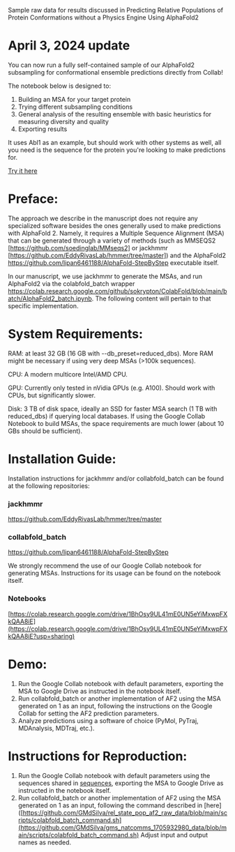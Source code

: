 Sample raw data for results discussed in Predicting Relative Populations of Protein Conformations without a Physics Engine Using AlphaFold2

# April 3, 2024 update

You can now run a fully self-contained sample of our AlphaFold2 subsampling for conformational ensemble predictions directly from Collab!

The notebook below is designed to:

1. Building an MSA for your target protein
2. Trying different subsampling conditions
3. General analysis of the resulting ensemble with basic heuristics for measuring diversity and quality
4. Exporting results

It uses Abl1 as an example, but should work with other systems as well, all you need is the sequence for the protein you're looking to make predictions for.

[Try it here](https://colab.research.google.com/github/GMdSilva/gms_natcomms_1705932980_data/blob/main/AlphaFold2_Traj_v1.ipynb)

# Preface:

The approach we describe in the manuscript does not require any specialized software besides the ones generally used to make predictions with AlphaFold 2. Namely, it requires a Multiple Sequence Alignment (MSA) that can be generated through a variety of methods (such as MMSEQS2 [https://github.com/soedinglab/MMseqs2] or jackhmmr [https://github.com/EddyRivasLab/hmmer/tree/master]) and the AlphaFold2 https://github.com/lipan6461188/AlphaFold-StepByStep executable itself.

In our manuscript, we use jackhmmr to generate the MSAs, and run AlphaFold2 via the colabfold_batch wrapper https://colab.research.google.com/github/sokrypton/ColabFold/blob/main/batch/AlphaFold2_batch.ipynb. The following content will pertain to that specific implementation.

# System Requirements:

RAM: at least 32 GB (16 GB with --db_preset=reduced_dbs). More RAM might be necessary if using very deep MSAs (>100k sequences).

CPU: A modern multicore Intel/AMD CPU.

GPU: Currently only tested in nVidia GPUs (e.g. A100). Should work with CPUs, but significantly slower.

Disk: 3 TB of disk space, ideally an SSD for faster MSA search (1 TB with reduced_dbs) if querying local databases. If using the Google Collab Notebook to build MSAs, the space requirements are much lower (about 10 GBs should be sufficient).

# Installation Guide:

Installation instructions for jackhmmr and/or collabfold_batch can be found at the following repositories:

### jackhmmr
https://github.com/EddyRivasLab/hmmer/tree/master

### collabfold_batch
https://github.com/lipan6461188/AlphaFold-StepByStep

We strongly recommend the use of our Google Collab notebook for generating MSAs. Instructions for its usage can be found on the notebook itself.

### Notebooks

[https://colab.research.google.com/drive/1BhOsy9UL41mE0UN5eYiMxwpFXkQAA8iE](https://colab.research.google.com/drive/1BhOsy9UL41mE0UN5eYiMxwpFXkQAA8iE?usp=sharing)

# Demo:

1. Run the Google Collab notebook with default parameters, exporting the MSA to Google Drive as instructed in the notebook itself.
2. Run collabfold_batch or another implementation of AF2 using the MSA generated on 1 as an input, following the instructions on the Google Collab for setting the AF2 prediction parameters.
3. Analyze predictions using a software of choice (PyMol, PyTraj, MDAnalysis, MDTraj, etc.).

# Instructions for Reproduction:

1. Run the Google Collab notebook with default parameters using the sequences shared in [sequences](https://github.com/GMdSilva/gms_natcomms_1705932980_data/tree/main/sequences), exporting the MSA to Google Drive as instructed in the notebook itself.
2. Run collabfold_batch or another implementation of AF2 using the MSA generated on 1 as an input, following the command described in [here]([https://github.com/GMdSilva/rel_state_pop_af2_raw_data/blob/main/scripts/colabfold_batch_command.sh](https://github.com/GMdSilva/gms_natcomms_1705932980_data/blob/main/scripts/colabfold_batch_command.sh) Adjust input and output names as needed.
